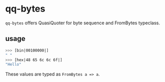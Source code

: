 # qq-bytes

`qq-bytes` offers QuasiQuoter for byte sequence and FromBytes typeclass.

## usage

```haskell
>>> [bin|00100000|]
" "
>>> [hex|48 65 6c 6c 6f|]
"Hello"
```

These values are typed as `FromBytes a => a`.
